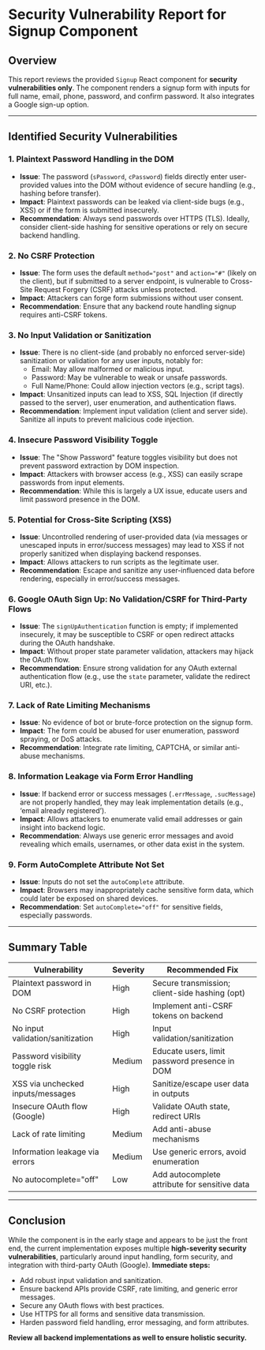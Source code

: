 # Security Vulnerability Report for Signup Component

## Overview

This report reviews the provided `Signup` React component for **security vulnerabilities only**. The component renders a signup form with inputs for full name, email, phone, password, and confirm password. It also integrates a Google sign-up option.

---

## Identified Security Vulnerabilities

### 1. **Plaintext Password Handling in the DOM**

- **Issue**: The password (`sPassword`, `cPassword`) fields directly enter user-provided values into the DOM without evidence of secure handling (e.g., hashing before transfer).
- **Impact**: Plaintext passwords can be leaked via client-side bugs (e.g., XSS) or if the form is submitted insecurely.
- **Recommendation**: Always send passwords over HTTPS (TLS). Ideally, consider client-side hashing for sensitive operations or rely on secure backend handling.

### 2. **No CSRF Protection**

- **Issue**: The form uses the default `method="post"` and `action="#"` (likely on the client), but if submitted to a server endpoint, is vulnerable to Cross-Site Request Forgery (CSRF) attacks unless protected.
- **Impact**: Attackers can forge form submissions without user consent.
- **Recommendation**: Ensure that any backend route handling signup requires anti-CSRF tokens.

### 3. **No Input Validation or Sanitization**

- **Issue**: There is no client-side (and probably no enforced server-side) sanitization or validation for any user inputs, notably for:
    - Email: May allow malformed or malicious input.
    - Password: May be vulnerable to weak or unsafe passwords.
    - Full Name/Phone: Could allow injection vectors (e.g., script tags).
- **Impact**: Unsanitized inputs can lead to XSS, SQL Injection (if directly passed to the server), user enumeration, and authentication flaws.
- **Recommendation**: Implement input validation (client and server side). Sanitize all inputs to prevent malicious code injection.

### 4. **Insecure Password Visibility Toggle**

- **Issue**: The "Show Password" feature toggles visibility but does not prevent password extraction by DOM inspection.
- **Impact**: Attackers with browser access (e.g., XSS) can easily scrape passwords from input elements.
- **Recommendation**: While this is largely a UX issue, educate users and limit password presence in the DOM.

### 5. **Potential for Cross-Site Scripting (XSS)**

- **Issue**: Uncontrolled rendering of user-provided data (via messages or unescaped inputs in error/success messages) may lead to XSS if not properly sanitized when displaying backend responses.
- **Impact**: Allows attackers to run scripts as the legitimate user.
- **Recommendation**: Escape and sanitize any user-influenced data before rendering, especially in error/success messages.

### 6. **Google OAuth Sign Up: No Validation/CSRF for Third-Party Flows**

- **Issue**: The `signUpAuthentication` function is empty; if implemented insecurely, it may be susceptible to CSRF or open redirect attacks during the OAuth handshake.
- **Impact**: Without proper state parameter validation, attackers may hijack the OAuth flow.
- **Recommendation**: Ensure strong validation for any OAuth external authentication flow (e.g., use the `state` parameter, validate the redirect URI, etc.).

### 7. **Lack of Rate Limiting Mechanisms**

- **Issue**: No evidence of bot or brute-force protection on the signup form.
- **Impact**: The form could be abused for user enumeration, password spraying, or DoS attacks.
- **Recommendation**: Integrate rate limiting, CAPTCHA, or similar anti-abuse mechanisms.

### 8. **Information Leakage via Form Error Handling**

- **Issue**: If backend error or success messages (`.errMessage`, `.sucMessage`) are not properly handled, they may leak implementation details (e.g., ‘email already registered’).
- **Impact**: Allows attackers to enumerate valid email addresses or gain insight into backend logic.
- **Recommendation**: Always use generic error messages and avoid revealing which emails, usernames, or other data exist in the system.

### 9. **Form AutoComplete Attribute Not Set**

- **Issue**: Inputs do not set the `autoComplete` attribute.
- **Impact**: Browsers may inappropriately cache sensitive form data, which could later be exposed on shared devices.
- **Recommendation**: Set `autoComplete="off"` for sensitive fields, especially passwords.

---

## Summary Table

| Vulnerability                    | Severity | Recommended Fix                                 |
|----------------------------------|----------|------------------------------------------------|
| Plaintext password in DOM        | High     | Secure transmission; client-side hashing (opt) |
| No CSRF protection               | High     | Implement anti-CSRF tokens on backend          |
| No input validation/sanitization | High     | Input validation/sanitization                  |
| Password visibility toggle risk  | Medium   | Educate users, limit password presence in DOM  |
| XSS via unchecked inputs/messages| High     | Sanitize/escape user data in outputs           |
| Insecure OAuth flow (Google)     | High     | Validate OAuth state, redirect URIs            |
| Lack of rate limiting            | Medium   | Add anti-abuse mechanisms                      |
| Information leakage via errors   | Medium   | Use generic errors, avoid enumeration          |
| No autocomplete="off"            | Low      | Add autocomplete attribute for sensitive data  |

---

## **Conclusion**

While the component is in the early stage and appears to be just the front end, the current implementation exposes multiple **high-severity security vulnerabilities**, particularly around input handling, form security, and integration with third-party OAuth (Google). **Immediate steps:**

- Add robust input validation and sanitization.
- Ensure backend APIs provide CSRF, rate limiting, and generic error messages.
- Secure any OAuth flows with best practices.
- Use HTTPS for all forms and sensitive data transmission.
- Harden password field handling, error messaging, and form attributes.

**Review all backend implementations as well to ensure holistic security.**